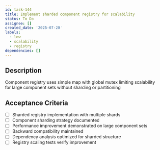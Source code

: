 ```yaml
---
id: task-144
title: Implement sharded component registry for scalability
status: To Do
assignee: []
created_date: '2025-07-20'
labels:
  - low
  - scalability
  - registry
dependencies: []
---
```


## Description

Component registry uses simple map with global mutex limiting scalability for large component sets without sharding or partitioning

## Acceptance Criteria

- [ ] Sharded registry implementation with multiple shards
- [ ] Component sharding strategy documented
- [ ] Performance improvement demonstrated on large component sets
- [ ] Backward compatibility maintained
- [ ] Dependency analysis optimized for sharded structure
- [ ] Registry scaling tests verify improvement
